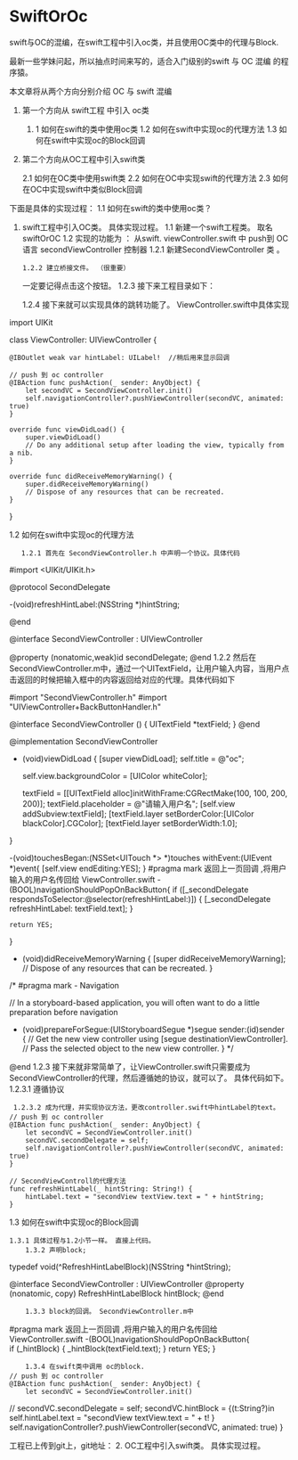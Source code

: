 # SwiftOrOc
swift与OC的混编，在swift工程中引入oc类，并且使用OC类中的代理与Block.


最新一些学妹问起，所以抽点时间来写的，适合入门级别的swift 与 OC 混编 的程序猿。  

本文章将从两个方向分别介绍 OC 与 swift 混编  


1. 第一个方向从 swift工程 中引入 oc类 

    1. 1 如何在swift的类中使用oc类
    1.2  如何在swift中实现oc的代理方法
    1.3   如何在swift中实现oc的Block回调

2. 第二个方向从OC工程中引入swift类

    2.1  如何在OC类中使用swift类
    2.2   如何在OC中实现swift的代理方法
    2.3   如何在OC中实现swift中类似Block回调


下面是具体的实现过程：
 1.1  如何在swift的类中使用oc类？ 

1.  swift工程中引入OC类。 具体实现过程。
    1.1 新建一个swift工程类。 取名 swiftOrOC
    1.2  实现的功能为 ：  从swift. viewController.swift 中 push到 OC语言 secondViewController 控制器
	1.2.1  新建SecondViewController 类 。
        
    	1.2.2 建立桥接文件。 （很重要）
			

    一定要记得点击这个按钮。 
       1.2.3  接下来工程目录如下：
	
       
     1.2.4 接下来就可以实现具体的跳转功能了。 
      ViewController.swift中具体实现
     
import UIKit

class ViewController: UIViewController {

    @IBOutlet weak var hintLabel: UILabel!  //稍后用来显示回调
    
    // push 到 oc controller
    @IBAction func pushAction(_ sender: AnyObject) {
        let secondVC = SecondViewController.init()
        self.navigationController?.pushViewController(secondVC, animated: true)
    }
    
    override func viewDidLoad() {
        super.viewDidLoad()
        // Do any additional setup after loading the view, typically from a nib.
    }

    override func didReceiveMemoryWarning() {
        super.didReceiveMemoryWarning()
        // Dispose of any resources that can be recreated.
    }


}


1.2 如何在swift中实现oc的代理方法

       1.2.1 首先在 SecondViewController.h 中声明一个协议。具体代码
        
#import <UIKit/UIKit.h>

@protocol SecondDelegate <NSObject>

-(void)refreshHintLabel:(NSString *)hintString;

@end

@interface SecondViewController : UIViewController

@property (nonatomic,weak)id<SecondDelegate> secondDelegate;
@end
     1.2.2 然后在SecondViewController.m中，通过一个UITextField，让用户输入内容，当用户点击返回的时候把输入框中的内容返回给对应的代理。具体代码如下
    
#import "SecondViewController.h"
#import "UIViewController+BackButtonHandler.h"

@interface SecondViewController ()
{
    UITextField *textField;
}
@end

@implementation SecondViewController

- (void)viewDidLoad {
    [super viewDidLoad];
    self.title = @"oc";
    
    self.view.backgroundColor  = [UIColor whiteColor];
    
    textField = [[UITextField alloc]initWithFrame:CGRectMake(100, 100, 200, 200)];
    textField.placeholder = @"请输入用户名";
    [self.view addSubview:textField];
    [textField.layer setBorderColor:[UIColor blackColor].CGColor];
    [textField.layer setBorderWidth:1.0];

    
}

-(void)touchesBegan:(NSSet<UITouch *> *)touches withEvent:(UIEvent *)event{
    [self.view endEditing:YES];
}
#pragma mark 返回上一页回调 ,将用户输入的用户名传回给 ViewController.swift
-(BOOL)navigationShouldPopOnBackButton{
    if ([_secondDelegate respondsToSelector:@selector(refreshHintLabel:)]) {
        [_secondDelegate refreshHintLabel: textField.text];
    }
    
    return YES;
}


- (void)didReceiveMemoryWarning {
    [super didReceiveMemoryWarning];
    // Dispose of any resources that can be recreated.
}

/*
#pragma mark - Navigation

// In a storyboard-based application, you will often want to do a little preparation before navigation
- (void)prepareForSegue:(UIStoryboardSegue *)segue sender:(id)sender {
    // Get the new view controller using [segue destinationViewController].
    // Pass the selected object to the new view controller.
}
*/

@end
 	1.2.3 接下来就非常简单了，让ViewController.swift只需要成为SecondViewController的代理，然后遵循她的协议，就可以了。 具体代码如下。
       1.2.3.1 遵循协议
  
     1.2.3.2 成为代理，并实现协议方法，更改controller.swift中hintLabel的text。
    // push 到 oc controller
    @IBAction func pushAction(_ sender: AnyObject) {
        let secondVC = SecondViewController.init()
        secondVC.secondDelegate = self;
        self.navigationController?.pushViewController(secondVC, animated: true)
    }
    
    // SecondViewControll的代理方法
    func refreshHintLabel(_ hintString: String!) {
        hintLabel.text = "secondView textView.text = " + hintString;
    }
    

 1.3   如何在swift中实现oc的Block回调

	1.3.1 具体过程与1.2小节一样。 直接上代码。
        1.3.2 声明block;
         
typedef void(^RefreshHintLabelBlock)(NSString *hintString);

@interface SecondViewController : UIViewController
@property (nonatomic, copy) RefreshHintLabelBlock hintBlock;
@end

        1.3.3 block的回调。 SecondViewController.m中
#pragma mark 返回上一页回调 ,将用户输入的用户名传回给 ViewController.swift
-(BOOL)navigationShouldPopOnBackButton{    
    if (_hintBlock) {
        _hintBlock(textField.text);
    }
    return YES;
}

        1.3.4 在swift类中调用 oc的block.
    // push 到 oc controller
    @IBAction func pushAction(_ sender: AnyObject) {
        let secondVC = SecondViewController.init()
//        secondVC.secondDelegate = self;
        secondVC.hintBlock = {(t:String?)in
            self.hintLabel.text = "secondView textView.text = " + t!
        }
        self.navigationController?.pushViewController(secondVC, animated: true)
    }


   工程已上传到git上，git地址： 
2.  OC工程中引入swift类。 具体实现过程。
